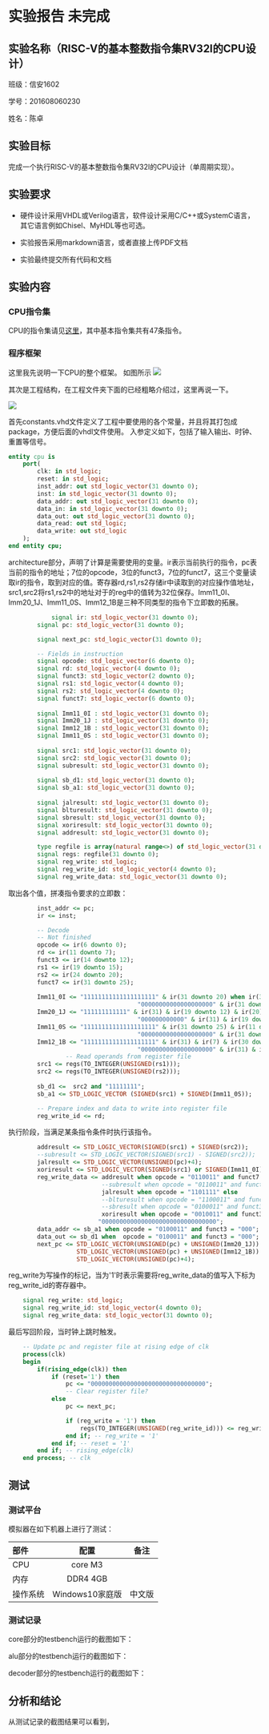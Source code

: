 # 实验报告 未完成

## 实验名称（RISC-V的基本整数指令集RV32I的CPU设计）

班级：信安1602

学号：201608060230

姓名：陈卓

## 实验目标

完成一个执行RISC-V的基本整数指令集RV32I的CPU设计（单周期实现）。

## 实验要求

- 硬件设计采用VHDL或Verilog语言，软件设计采用C/C++或SystemC语言，其它语言例如Chisel、MyHDL等也可选。

- 实验报告采用markdown语言，或者直接上传PDF文档

- 实验最终提交所有代码和文档



## 实验内容

### CPU指令集

CPU的指令集请见[这里](https://riscv.org/specifications/)，其中基本指令集共有47条指令。


### 程序框架

这里我先说明一下CPU的整个框架。
如图所示
![](https://github.com/luojike/cpudesign/blob/master/2019/陈卓_陈德飞/201608060230_陈卓/实验报告/rpu_core_diagram.png)

其次是工程结构，在工程文件夹下面的已经粗略介绍过，这里再说一下。

![](https://github.com/luojike/cpudesign/blob/master/2019/陈卓_陈德飞/201608060230_陈卓/实验报告/VHDL文件结构.png)

首先constants.vhd文件定义了工程中要使用的各个常量，并且将其打包成package，方便后面的vhdl文件使用。
入参定义如下，包括了输入输出、时钟、重置等信号。

```vhdl
entity cpu is
	port(
		clk: in std_logic;
		reset: in std_logic;
		inst_addr: out std_logic_vector(31 downto 0);
		inst: in std_logic_vector(31 downto 0);
		data_addr: out std_logic_vector(31 downto 0);
		data_in: in std_logic_vector(31 downto 0);
		data_out: out std_logic_vector(31 downto 0);
		data_read: out std_logic;
		data_write: out std_logic
	);
end entity cpu;
```

architecture部分，声明了计算是需要使用的变量。ir表示当前执行的指令，pc表当前的指令的地址；7位的opcode，3位的funct3，7位的funct7，这三个变量读取ir的指令，取到对应的值。寄存器rd,rs1,rs2存储ir中读取到的对应操作值地址，src1,src2将rs1,rs2中的地址对于的reg中的值转为32位保存。Imm11_0I、Imm20_1J、Imm11_0S、Imm12_1B是三种不同类型的指令下立即数的拓展。



```vhdl
			signal ir: std_logic_vector(31 downto 0);
		signal pc: std_logic_vector(31 downto 0);

		signal next_pc: std_logic_vector(31 downto 0);

		-- Fields in instruction
		signal opcode: std_logic_vector(6 downto 0);
		signal rd: std_logic_vector(4 downto 0);
		signal funct3: std_logic_vector(2 downto 0);
		signal rs1: std_logic_vector(4 downto 0);
		signal rs2: std_logic_vector(4 downto 0);
		signal funct7: std_logic_vector(6 downto 0);
		
		signal Imm11_0I : std_logic_vector(31 downto 0);
		signal Imm20_1J : std_logic_vector(31 downto 0);
		signal Imm12_1B : std_logic_vector(31 downto 0); 
		signal Imm11_0S : std_logic_vector(31 downto 0);
		
		signal src1: std_logic_vector(31 downto 0);
		signal src2: std_logic_vector(31 downto 0);
		signal subresult: std_logic_vector(31 downto 0);
        
		signal sb_d1: std_logic_vector(31 downto 0);
		signal sb_a1: std_logic_vector(31 downto 0);
		
		signal jalresult: std_logic_vector(31 downto 0);
		signal blturesult: std_logic_vector(31 downto 0);
		signal sbresult: std_logic_vector(31 downto 0);
		signal xoriresult: std_logic_vector(31 downto 0);
		signal addresult: std_logic_vector(31 downto 0);

		type regfile is array(natural range<>) of std_logic_vector(31 downto 0);
		signal regs: regfile(31 downto 0);
		signal reg_write: std_logic;
		signal reg_write_id: std_logic_vector(4 downto 0);
		signal reg_write_data: std_logic_vector(31 downto 0);
```


取出各个值，拼凑指令要求的立即数：

```vhdl
		inst_addr <= pc;
		ir <= inst;

		-- Decode
		-- Not finished
		opcode <= ir(6 downto 0);
		rd <= ir(11 downto 7);
		funct3 <= ir(14 downto 12);
		rs1 <= ir(19 downto 15);
		rs2 <= ir(24 downto 20);
		funct7 <= ir(31 downto 25);
		
		Imm11_0I <= "11111111111111111111" & ir(31 downto 20) when ir(31)='1' else
									"00000000000000000000" & ir(31 downto 20);
    	Imm20_1J <= "111111111111" & ir(31) & ir(19 downto 12) & ir(20) & ir(30 downto 21) when ir(31)='1' else
									"000000000000" & ir(31) & ir(19 downto 12) & ir(20) & ir(30 downto 21);
    	Imm11_0S <= "11111111111111111111" & ir(31 downto 25) & ir(11 downto 7) when ir(31)='1' else
									"00000000000000000000" & ir(31 downto 25) & ir(11 downto 7);
    	Imm12_1B <= "11111111111111111111" & ir(31) & ir(7) & ir(30 downto 25) & ir(11 downto 8) when ir(31)='1' else
									"00000000000000000000" & ir(31) & ir(7) & ir(30 downto 25) & ir(11 downto 8);
				-- Read operands from register file
		src1 <= regs(TO_INTEGER(UNSIGNED(rs1)));
		src2 <= regs(TO_INTEGER(UNSIGNED(rs2)));
		
		sb_d1 <=  src2 and "11111111";
		sb_a1 <= STD_LOGIC_VECTOR (SIGNED(src1) + SIGNED(Imm11_0S));

		-- Prepare index and data to write into register file
		reg_write_id <= rd;							

```


执行阶段，当满足某条指令条件时执行该指令。

```vhdl
		addresult <= STD_LOGIC_VECTOR(SIGNED(src1) + SIGNED(src2));
		--subresult <= STD_LOGIC_VECTOR(SIGNED(src1) - SIGNED(src2));
		jalresult <= STD_LOGIC_VECTOR(UNSIGNED(pc)+4);    
		xoriresult <= STD_LOGIC_VECTOR(SIGNED(src1) or SIGNED(Imm11_0I));
		reg_write_data <= addresult when opcode = "0110011" and funct7 = "0000000" else
						  --subresult when opcode = "0110011" and funct7 = "0100000" else
						  jalresult when opcode = "1101111" else
					      --blturesult when opcode = "1100011" and funct3 = "110" else
					      --sbresult when opcode = "0100011" and funct3 = "000" else
					      xoriresult when opcode = "0010011" and funct3 = "100" else
					     "00000000000000000000000000000000";
		data_addr <= sb_a1 when opcode = "0100011" and funct3 = "000";
		data_out <= sb_d1 when	opcode = "0100011" and funct3 = "000";	    
		next_pc <= STD_LOGIC_VECTOR(UNSIGNED(pc) + UNSIGNED(Imm20_1J)) when opcode = "1101111" else
			       STD_LOGIC_VECTOR(UNSIGNED(pc) + UNSIGNED(Imm12_1B))  when opcode = "1100011" and funct3 = "110" and (SIGNED(src1) < SIGNED(src2)) else
			       STD_LOGIC_VECTOR(UNSIGNED(pc)+4);
```

reg_write为写操作的标记，当为'1'时表示需要将reg_write_data的值写入下标为reg_write_id的寄存器中。

```vhdl
	signal reg_write: std_logic;
	signal reg_write_id: std_logic_vector(4 downto 0);
	signal reg_write_data: std_logic_vector(31 downto 0);
```



最后写回阶段，当时钟上跳时触发。

```vhdl
	-- Update pc and register file at rising edge of clk
	process(clk)
	begin
		if(rising_edge(clk)) then
			if (reset='1') then
				pc <= "00000000000000000000000000000000";
				-- Clear register file?
			else
				pc <= next_pc;

				if (reg_write = '1') then
					regs(TO_INTEGER(UNSIGNED(reg_write_id))) <= reg_write_data;
				end if; -- reg_write = '1'
			end if; -- reset = '1'
		end if; -- rising_edge(clk)
	end process; -- clk
```
## 测试

### 测试平台

模拟器在如下机器上进行了测试：

| 部件     |       配置       |  备注  |
| :------- | :--------------: | :----: |
| CPU      |  core M3   |        |
| 内存     |     DDR4 4GB     |        |
| 操作系统 | Windows10家庭版 | 中文版 |

### 测试记录

core部分的testbench运行的截图如下：

alu部分的testbench运行的截图如下：

decoder部分的testbench运行的截图如下：


## 分析和结论

从测试记录的截图结果可以看到，

